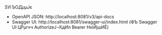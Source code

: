 
ЅУїЪОДµµЈє
- OpenAPI JSON: http://localhost:8081/v3/api-docs
- Swagger UI: http://localhost:8081/swagger-ui/index.html
(ФЪ Swagger UI ЦРµг»ч AuthorizeЈ¬КдИл Bearer <token> НкіЙјшИЁ)

